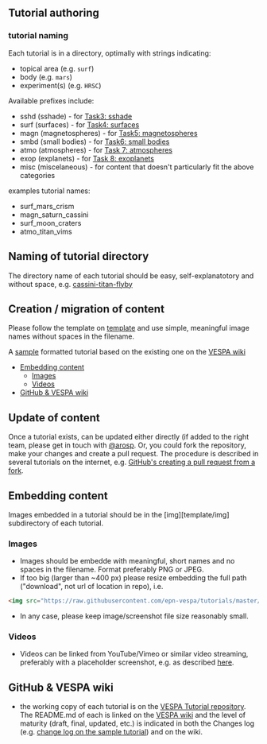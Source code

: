 ## Tutorial authoring

### tutorial naming
Each tutorial is in a directory, optimally with strings indicating:

* topical area (e.g. ```surf```)
* body (e.g. ```mars```)
* experiment(s) (e.g. ```HRSC```)

Available prefixes include:

* sshd (sshade) - for [Task3: sshade](https://voparis-confluence.obspm.fr/display/VES/JRA-Task+3.+SSHADE)
* surf (surfaces) - for [Task4: surfaces](https://voparis-confluence.obspm.fr/display/VES/JRA-Task+4.+Surfaces)
* magn (magnetospheres) - for [Task5: magnetospheres](https://voparis-confluence.obspm.fr/display/VES/JRA-Task+5.+Magnetospheres)
* smbd (small bodies) - for [Task6: small bodies](https://voparis-confluence.obspm.fr/display/VES/JRA-Task+6.+Small+bodies)
* atmo (atmospheres) - for [Task 7: atmospheres](https://voparis-confluence.obspm.fr/display/VES/JRA-Task+7.+Atmospheres)
* exop (explanets) - for [Task 8: exoplanets](https://voparis-confluence.obspm.fr/display/VES/JRA-Task+8.+Exoplanets)
* misc (miscelaneous) - for content that doesn't particularly fit the above categories

examples tutorial names:

* surf_mars_crism
* magn_saturn_cassini
* surf_moon_craters
* atmo_titan_vims

## Naming of tutorial directory

The directory name of each tutorial should be easy, self-explanatotory and without space, e.g. [cassini-titan-flyby](https://github.com/epn-vespa/tutorials/tree/master/misc/cassini-titan-flyby)

## Creation / migration of content 

Please follow the template on [template](template) and use simple, meaningful image names without spaces in the filename.

A [sample](sample) formatted tutorial based on the existing one on the [VESPA wiki](https://voparis-confluence.obspm.fr/pages/viewpage.action?pageId=564111)

* [Embedding content](#embedding-content)
  * [Images](#images)
  * [Videos](#videos)
* [GitHub & VESPA wiki](#github--vespa-wiki)

## Update of content

Once a tutorial exists, can be updated either directly (if added to the right team, please get in touch with [@arosp](https://github.com/aprossi). Or, you could fork the repository, make your changes and create a pull request. The procedure is described in several tutorials on the internet, e.g. [GitHub's creating a pull request from a fork](https://help.github.com/articles/creating-a-pull-request-from-a-fork/).

##  Embedding content
Images embedded in a tutorial should be in the [img][template/img] subdirectory of each tutorial.

### Images
* Images should be embedde with meaningful, short names and no spaces in the filename. Format preferably PNG or JPEG. 
* If too big (larger than ~400 px) please resize embedding the full path ("download", not url of location in repo), i.e.

```html
<img src="https://raw.githubusercontent.com/epn-vespa/tutorials/master/template/img/1.png" width="400">
```
* In any case, please keep image/screenshot file size reasonably small.

### Videos 
* Videos can be linked from YouTube/Vimeo or similar video streaming, preferably with a placeholder screenshot, e.g. as described [here](http://stackoverflow.com/questions/4279611/how-to-embed-a-video-into-github-readme-md).

## GitHub & VESPA wiki
* the working copy of each tutorial is on the [VESPA Tutorial repository](https://github.com/epn-vespa/tutorials). The README.md of each is linked on the [VESPA wiki](http://discussions.europlanet-vespa.eu/) and the level of maturity (draft, final, updated, etc.) is indicated in both the Changes log (e.g. [change log on the sample tutorial](https://github.com/epn-vespa/tutorials/tree/master/template#change-log)) and on the wiki.
